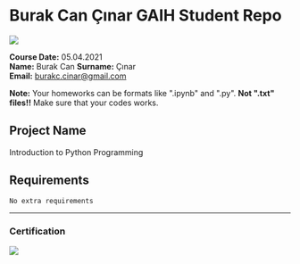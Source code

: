 # Burak Can Çınar GAIH Student Repo
![](img/newlogo.png)

**Course Date:** 05.04.2021  
**Name:** Burak Can 
**Surname:** Çınar  
**Email:** burakc.cinar@gmail.com 

**Note:** Your homeworks can be formats like ".ipynb" and ".py". **Not ".txt" files!!** Make sure that your codes works.  

## Project Name
Introduction to Python Programming

## Requirements
```
No extra requirements
```
---

### Certification
![](img/TopLearnerCertificate.png)


